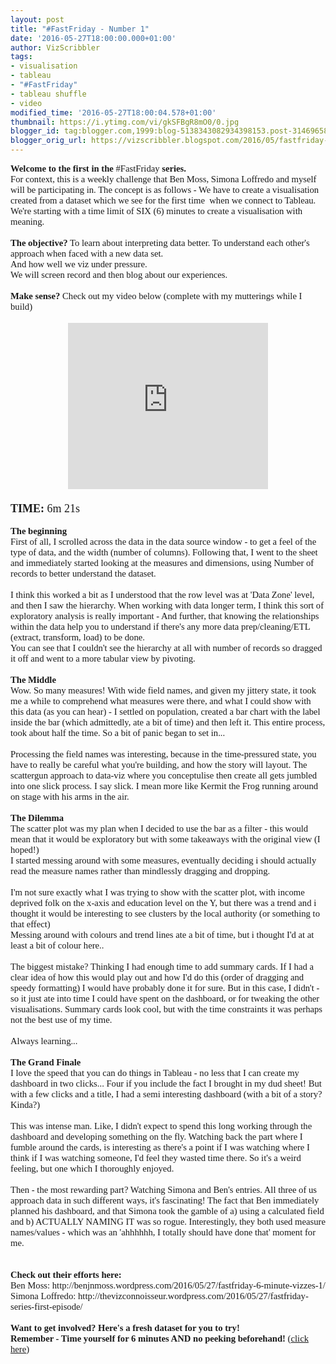 ```yaml
---
layout: post
title: "#FastFriday - Number 1"
date: '2016-05-27T18:00:00.000+01:00'
author: VizScribbler
tags:
- visualisation
- tableau
- "#FastFriday"
- tableau shuffle
- video
modified_time: '2016-05-27T18:00:04.578+01:00'
thumbnail: https://i.ytimg.com/vi/gkSFBgR8mO0/0.jpg
blogger_id: tag:blogger.com,1999:blog-5138343082934398153.post-3146965874522750770
blogger_orig_url: https://vizscribbler.blogspot.com/2016/05/fastfriday-1.html
---
```


<div style="font-family: Calibri; font-size: 11.0pt; margin: 0in;"><b>Welcome to the first in the </b>#FastFriday<b> series.</b></div><div style="font-family: Calibri; font-size: 11.0pt; margin: 0in;">For context, this is a weekly challenge that Ben Moss, Simona Loffredo and myself will be participating in. The concept is as follows - We have to create a visualisation created from a dataset which we see for the first time&nbsp; when we connect to Tableau. We're starting with a time limit of SIX (6) minutes to create a visualisation with meaning.</div><div style="font-family: Calibri; font-size: 11.0pt; margin: 0in;"><br /></div><div style="font-family: Calibri; font-size: 11.0pt; margin: 0in;"><b>The objective?</b> To learn about interpreting data better. To understand each other's approach when faced with a new data set.</div><div style="font-family: Calibri; font-size: 11.0pt; margin: 0in;">And how well we viz under pressure. </div><div style="font-family: Calibri; font-size: 11.0pt; margin: 0in;">We will screen record and then blog about our experiences.<br /><br /></div><div style="font-family: Calibri; font-size: 11.0pt; margin: 0in;"><b>Make sense?</b> Check out my video below (complete with my mutterings while I build)</div><h3 style="font-family: Calibri; font-size: 11.0pt; margin: 0in;"><b><br /></b></h3><div class="separator" style="clear: both; text-align: center;"><iframe allowfullscreen="" class="YOUTUBE-iframe-video" data-thumbnail-src="https://i.ytimg.com/vi/gkSFBgR8mO0/0.jpg" frameborder="0" height="266" src="https://www.youtube.com/embed/gkSFBgR8mO0?feature=player_embedded" width="320"></iframe></div><h4 style="font-family: Calibri; margin: 0in;"><span style="font-size: large;"><b><br /></b></span></h4><h4 style="font-family: Calibri; margin: 0in;"><span style="font-size: large;"><b>TIME: </b><span style="font-weight: normal;">6m 21s</span></span></h4><div style="font-family: Calibri; font-size: 11.0pt; margin: 0in;"><br /></div><div style="font-family: Calibri; font-size: 11.0pt; margin: 0in;"><span style="font-size: 11pt; font-weight: bold;">The beginning</span></div><div style="font-family: Calibri; font-size: 11.0pt; margin: 0in;">First of all, I scrolled across the data in the data source window - to get a feel of the type of data, and the width (number of columns). Following that, I went to the sheet and immediately started looking at the measures and dimensions, using Number of records to better understand the dataset.</div><div style="font-family: Calibri; font-size: 11.0pt; margin: 0in;"><br /></div><div style="font-family: Calibri; font-size: 11.0pt; margin: 0in;">I think this worked a bit as I understood that the row level was at 'Data Zone' level, and then I saw the hierarchy. When working with data longer term, I think this sort of exploratory analysis is really important - And further, that knowing the relationships within the data help you to understand if there's any more data prep/cleaning/ETL (extract, transform, load) to be done. </div><div style="font-family: Calibri; font-size: 11.0pt; margin: 0in;">You can see that I couldn't see the hierarchy at all with number of records so dragged it off and went to a more tabular view by pivoting. </div><div style="font-family: Calibri; font-size: 11.0pt; margin: 0in;"><br /></div><div style="font-family: Calibri; font-size: 11.0pt; margin: 0in;"><span style="font-weight: bold;">The Middle</span></div><div style="font-family: Calibri; font-size: 11.0pt; margin: 0in;">Wow. So many measures! With wide field names, and given my jittery state, it took me a while to comprehend what measures were there, and what I could show with this data (as you can hear) - I settled on population, created a bar chart with the label inside the bar (which admittedly, ate a bit of time) and then left it. This entire process, took about half the time. So a bit of panic began to set in...<br /><br />Processing the field names was interesting, because in the time-pressured state, you have to really be careful what you're building, and how the story will layout. The scattergun approach to data-viz where you conceptulise then create all gets jumbled into one slick process. I say slick. I mean more like Kermit the Frog running around on stage with his arms in the air.</div><div style="font-family: Calibri; font-size: 11.0pt; margin: 0in;"><br /></div><div style="font-family: Calibri; font-size: 11.0pt; margin: 0in;"><span style="font-weight: bold;">The Dilemma</span></div><div style="font-family: Calibri; font-size: 11.0pt; margin: 0in;">The scatter plot was my plan when I decided to use the bar as a filter - this would mean that it would be exploratory but with some takeaways with the original view (I hoped!)</div><div style="font-family: Calibri; font-size: 11.0pt; margin: 0in;">I started messing around with some measures, eventually deciding i should actually read the measure names rather than mindlessly dragging and dropping.</div><div style="font-family: Calibri; font-size: 11.0pt; margin: 0in;"><br /></div><div style="font-family: Calibri; font-size: 11.0pt; margin: 0in;">I'm not sure exactly what I was trying to show with the scatter plot, with income deprived folk on the x-axis and education level on the Y, but there was a trend and i thought it would be interesting to see clusters by the local authority (or something to that effect)</div><div style="font-family: Calibri; font-size: 11.0pt; margin: 0in;">Messing around with colours and trend lines ate a bit of time, but i thought I'd at at least a bit of colour here..</div><div style="font-family: Calibri; font-size: 11.0pt; margin: 0in;"><br /></div><div style="font-family: Calibri; font-size: 11.0pt; margin: 0in;">The biggest mistake? Thinking I had enough time to add summary cards. If I had a clear idea of how this would play out and how I'd do this (order of dragging and speedy formatting) I would have probably done it for sure. But in this case, I didn't - so it just ate into time I could have spent on the dashboard, or for tweaking the other visualisations. Summary cards look cool, but with the time constraints it was perhaps not the best use of my time.</div><div style="font-family: Calibri; font-size: 11.0pt; margin: 0in;"><br /></div><div style="font-family: Calibri; font-size: 11.0pt; margin: 0in;">Always learning...</div><div style="font-family: Calibri; font-size: 11.0pt; margin: 0in;"><br /></div><div style="font-family: Calibri; font-size: 11.0pt; margin: 0in;"><span style="font-weight: bold;">The Grand Finale</span></div><div style="font-family: Calibri; font-size: 11.0pt; margin: 0in;">I love the speed that you can do things in Tableau - no less that I can create my dashboard in two clicks... Four if you include the fact I brought in my dud sheet! But with a few clicks and a title, I had a semi interesting dashboard (with a bit of a story? Kinda?) </div><div style="font-family: Calibri; font-size: 11.0pt; margin: 0in;"><br /></div><span style="font-family: &quot;calibri&quot;; font-size: 11pt;">This was intense man. Like, I didn't expect to spend this long working through the dashboard and developing something on the fly. Watching back the part where I fumble around the cards, is interesting as there's a point if I was watching where I think if I was watching someone, I'd feel they wasted time there. So it's a weird feeling, but one which I thoroughly enjoyed.&nbsp;</span><br /><div style="font-family: Calibri; font-size: 11.0pt; margin: 0in;"><br /></div><div style="font-family: Calibri; font-size: 11.0pt; margin: 0in;">Then - the most rewarding part? Watching Simona and Ben's entries. All three of us approach data in such different ways, it's fascinating! The fact that Ben immediately planned his dashboard, and that Simona took the gamble of a) using a calculated field and b) ACTUALLY NAMING IT was so rogue. Interestingly, they both used measure names/values - which was an 'ahhhhhh, I totally should have done that' moment for me.</div><div style="font-family: Calibri; font-size: 11.0pt; margin: 0in;"><br /></div><div style="font-family: Calibri; font-size: 11.0pt; margin: 0in;"><br /></div><div style="font-family: Calibri; font-size: 11.0pt; margin: 0in;"><b>Check out their efforts here:</b></div><div style="font-family: Calibri; font-size: 11.0pt; margin: 0in;">Ben Moss:&nbsp;http://benjnmoss.wordpress.com/2016/05/27/fastfriday-6-minute-vizzes-1/</div><div style="font-family: Calibri; font-size: 11.0pt; margin: 0in;">Simona Loffredo:&nbsp;http://thevizconnoisseur.wordpress.com/2016/05/27/fastfriday-series-first-episode/</div><div style="font-family: Calibri; font-size: 11.0pt; margin: 0in;"><br /></div><div style="font-family: Calibri; font-size: 11.0pt; margin: 0in;"><b>Want to get involved? Here's a fresh dataset for you to try!</b></div><div style="font-family: Calibri; font-size: 11.0pt; margin: 0in;"><b>Remember - Time yourself for 6 minutes AND no peeking beforehand!&nbsp;</b>(<a href="https://drive.google.com/file/d/0B4PFXwIxeUahWWlRQVkxUzZUWFk/view" target="_blank">click here</a>)</div>